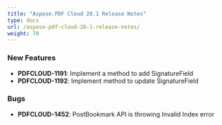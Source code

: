 ```yaml
---
title: "Aspose.PDF Cloud 20.1 Release Notes"
type: docs
url: /aspose-pdf-cloud-20-1-release-notes/
weight: 70
---
```


### **New Features**
- **PDFCLOUD-1191**: Implement a method to add SignatureField
- **PDFCLOUD-1192**: Implement method to update SignatureField 
### **Bugs**
- **PDFCLOUD-1452**: PostBookmark API is throwing Invalid Index error
